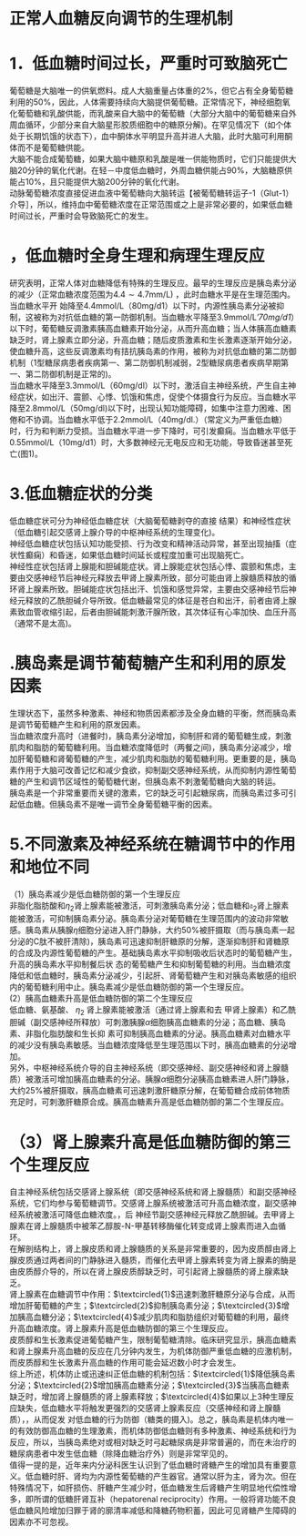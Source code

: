 # 正常人血糖反向调节的生理机制  
# 1．低血糖时间过长，严重时可致脑死亡  
葡萄糖是大脑唯一的供氧燃料。成人大脑重量占体重的$2\%$，但它占有全身葡萄糖利用的$50\%$，因此，人体需要持续向大脑提供葡萄糖。正常情况下，神经细胞氧化葡萄糖和乳酸供能，而乳酸来自大脑中的葡萄糖（大部分大脑中的葡萄糖来自外周血循环，少部分来自大脑星形胶质细胞中的糖原分解)。在罕见情况下（如个体处于长期饥饿的状态下），血中酮体水平明显升高并进人大脑，此时大脑可利用酮体而不是葡萄糖供能。  
大脑不能合成葡萄糖，如果大脑中糖原和乳酸是唯一供能物质时，它们只能提供大脑20分钟的氧化代谢。在轻－中度低血糖时，外周血糖供能占$90\%$，大脑糖原供能占$10\%$，且只能提供大脑200分钟的氧化代谢。  
动脉葡萄糖浓度直接促进血液中葡萄糖向大脑转运【被葡萄糖转运子-1（Glut-1）介导］，所以，维持血中葡萄糖浓度在正常范围或之上是非常必要的，如果低血糖时间过长，严重时会导致脑死亡的发生。  
# ，低血糖时全身生理和病理生理反应  
研究表明，正常人体对血糖降低有特殊的生理反应。最早的生理反应是胰岛素分泌的减少（正常血糖浓度范围为$4.4\sim4.7\mathrm{mm}/\mathrm{L})$ ，此时血糖水平是在生理范围内。当血糖水平开 始降至4.4mmol/L（$80\mathrm{mg/d1}$）以下时，内源性胰岛素分泌被抑制，这被称为对抗低血糖的第一防御机制。当血糖水平降至3.9mmol/L$\mathit{'70m g/d1}$）以下时，葡萄糖反调激素胰高血糖素开始分泌，从而升高血糖；当人体胰高血糖素缺乏时，肾上腺素立即分泌，升高血糖；随后皮质激素和生长激素逐渐开始分泌，使血糖升高，这些反调激素均有拮抗胰岛素的作用，被称为对抗低血糖的第二防御机制（1型糖尿病患者疾病第一、第二防御机制减弱，2型糖尿病患者疾病早期第一、第二防御机制是正常的)。  
当血糖水平降至3.3mmol/L（60mg/dl）以下时，激活自主神经系统，产生自主神经症状，如出汗、震颤、心悸、饥饿和焦虑，促使个体摄食行为反应。当血糖水平降至2.8mmol/L（50mg/dl)以下时，出现认知功能障碍，如集中注意力困难、困倦和不协调。当血糖水平低于2.2mmol/L（$40\mathrm{m}\mathrm{g/d}\mathrm{l}.$）（常定义为严重低血糖）时，行为和判断力受损。当血糖水平进一步下降时，可引发癫痫。当血糖水平低于0.55mmol/L（$10\mathrm{mg/d}1$）时，大多数神经元无电反应和无功能，导致昏迷甚至死亡(图1)。  
# 3.低血糖症状的分类  
低血糖症状可分为神经低血糖症状（大脑葡萄糖剥夺的直接 结果）和神经性症状（低血糖引起交感肾上腺介导的中枢神经系统的生理变化)。  
神经低血糖症状包括认知功能受损、行为改变和精神活动异常，甚至出现抽搐（症状性癫痫）和昏迷，如果低血糖时间延长或程度加重可出现脑死亡。  
神经性症状包括肾上腺能和胆碱能症状。肾上腺能症状包括心悸、震颤和焦虑，主要由交感神经节后神经元释放去甲肾上腺素所致，部分可能由肾上腺髓质释放的循环肾上腺素所致。胆碱能症状包括出汗、饥饿和感觉异常，主要由交感神经节后神经元释放的乙酰胆碱介导所致。低血糖最常见的体征是苍白和出汗，前者由肾上腺素致血管收缩引起，后者由胆碱能刺激汗腺所致，其次体征有心率加快、血压升高 （通常不是太高)。  
# .胰岛素是调节葡萄糖产生和利用的原发因素  
生理状态下，虽然多种激素、神经和物质因素都涉及全身血糖的平衡，然而胰岛素是调节葡萄糖产生和利用的原发因素。  
当血糖浓度升高时（进餐时)，胰岛素分泌增加，抑制肝和肾的葡萄糖生成，刺激肌肉和脂肪的葡萄糖利用。当血糖浓度降低时（两餐之间)，胰岛素分泌减少，增加肝葡萄糖和肾葡萄糖的产生，减少肌肉和脂肪的葡萄糖利用。更重要的是，胰岛素作用于大脑可改善记忆和减少食欲，抑制副交感神经系统，从而抑制内源性葡萄糖的产生和调节区域性的葡萄糖代谢，但胰岛素不刺激葡萄糖向大脑的转运。  
胰岛素是一个非常重要而关键的激素，它的缺乏可引起糖尿病，而胰岛素过多可引起低血糖。但胰岛素不是唯一调节全身葡萄糖平衡的因素。  
# 5.不同激素及神经系统在糖调节中的作用和地位不同  
（1）胰岛素减少是低血糖防御的第一个生理反应  
非脂化脂肪酸和$\eta_{2}$肾上腺素能被激活，可刺激胰岛素分泌；低血糖和$\mathfrak{a}_{2}$肾上腺素能被激活，可抑制胰岛素分泌。胰岛素分泌对葡萄糖在生理范围内的波动非常敏感。胰岛素从胰腺$\eta$细胞分泌进入肝门静脉，大约$50\%$被肝摄取（而与胰岛素一起分泌的C肽不被肝清除)，胰岛素可迅速抑制肝糖原的分解，逐渐抑制肝和肾糖原的合成及内源性葡萄糖的产生。基础胰岛素水平抑制吸收后状态时的葡萄糖产生，升高的胰岛素水平抑制餐后状 态的葡萄糖产生和抑制葡萄糖的利用。当血糖浓度降低和低血糖时，胰岛素分泌减少，引起肝、肾葡萄糖产生和对胰岛素敏感的组织内的葡萄糖利用中止。胰岛素减少是低血糖防御的第一个生理反应。  
(2）胰高血糖素升高是低血糖防御的第二个生理反应  
低血糖、氨基酸、 $\eta_{2}$ 肾上腺素能被激活（通过肾上腺素和去 甲肾上腺素）和乙酰胆碱（副交感神经所释放）可刺激胰腺$\alpha$细胞胰高血糖素的分泌；高血糖、胰岛素、非脂化脂肪酸和生长抑 素可抑制胰高血糖素的分泌。胰高血糖素对血糖水平的减少没有胰岛素敏感。当血糖浓度降低至生理范围以下时，胰高血糖素的分泌增加。  
另外，中枢神经系统介导的自主神经系统（即交感神经、副交感神经和肾上腺髓质）被激活可增加胰高血糖素的分泌。胰腺$\alpha$细胞分泌胰高血糖素进人肝门静脉，大约$25\%$被肝摄取，胰高血糖素可迅速刺激肝糖原分解，在葡萄糖合成前体物质充足时，可刺激肝糖原合成。胰高血糖素升高是低血糖防御的第二个生理反应。  
# （3）肾上腺素升高是低血糖防御的第三个生理反应  
自主神经系统包括交感肾上腺系统（即交感神经系统和肾上腺髓质）和副交感神经系统，它们均参与葡萄糖调节。交感肾上腺系统被激活可升高血糖浓度，副交感神经系统被激活可降低血糖浓度。，后 神经节副交感神经元释放乙酰胆碱。去甲肾上腺素在肾上腺髓质中被苯乙醇胺-N-甲基转移酶催化转变成肾上腺素而进入血循环。  
在解剖结构上，肾上腺皮质和肾上腺髓质的关系是非常重要的，因为皮质醇由肾上腺皮质通过两者间的门静脉进入髓质，而催化去甲肾上腺素转变为肾上腺素的酶是由皮质醇介导的，所以在肾上腺皮质醇缺乏时，可引起肾上腺髓质的肾上腺素缺乏。  
肾上腺素在血糖调节中作用：$\textcircled{1}$迅速刺激肝糖原分泌与合成，从而增加肝葡萄糖的产生；$\textcircled{2}$抑制胰岛素分泌；$\textcircled{3}$增加胰高血糖分泌；$\textcircled{4}$减少肌肉和脂肪组织对葡萄糖的利用，最终升高血糖浓度。肾上腺素升高是低血糖防御的第三个生理反应。  
皮质醇和生长激素促进葡萄糖产生，限制葡萄糖清除。临床研究显示，胰高血糖素和肾上腺素升高血糖的反应在几分钟内发生，为机体防御严重低血糖的应激机制，而皮质醇和生长激素升高血糖的作用可能会延迟数小时才会发生。  
综上所述，机体防止或迅速纠正低血糖的机制包括：$\textcircled{1}$降低胰岛素分泌；$\textcircled{2}$增加胰高血糖素分泌；$\textcircled{3}$当胰高血糖素缺乏时，增加肾上腺髓质的肾上腺素释放；$\textcircled{4}$如果以上3种生理反应缺失，低血糖水平将触发更强烈的交感肾上腺素反应（交感神经和肾上腺髓质），，从而促发 对低血糖的行为防御（糖类的摄入)。总之，胰岛素是机体内唯一的有效防御高血糖的生理激素，而机体防御低血糖则有多种激素、神经系统和行为反应，所以，当胰岛素绝对或相对缺乏时弓起糖尿病是非常普遍的，而在未治疗的糖尿病患者中发生低血糖（除降血糖治疗外）则是非常罕见的。  
值得一提的是，近年来内分泌科医生认识到了低血糖时肾糖产生的增加具有重要意义。低血糖时肝、肾均为内源性葡萄糖的产生器官。通常以肝为主，肾为次。但在特殊情况下，如肝损伤、肝糖产生减少时，低血糖发生后肾糖产生明显地代偿性增多，即所谓的低糖肝肾互补（hepatorenal reciprocity）作用。一般将肾功能不良低血糖风险增加归罪于肾的廓清率减低和降糖药物积蓄，因此可见肾糖产生障碍的因素亦不可忽视。  
